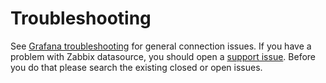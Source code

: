 # Troubleshooting
See [Grafana troubleshooting](http://docs.grafana.org/installation/troubleshooting/) for general
connection issues. If you have a problem with Zabbix datasource, you should open
a [support issue](https://github.com/CodeTeam/grafana-zabbix/issues). Before you do that
please search the existing closed or open issues.
